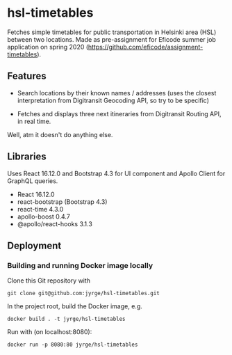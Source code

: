 # hsl-timetables

Fetches simple timetables for public transportation in Helsinki area (HSL) between two locations. Made as pre-assignment for Eficode summer job application on spring 2020 (https://github.com/eficode/assignment-timetables).

## Features

* Search locations by their known names / addresses (uses the closest interpretation from Digitransit Geocoding API, so try to be specific)

* Fetches and displays three next itineraries from Digitransit Routing API, in real time.

Well, atm it doesn't do anything else.

## Libraries

Uses React 16.12.0 and Bootstrap 4.3 for UI component and Apollo Client for GraphQL queries.

* React 16.12.0
* react-bootstrap (Bootstrap 4.3)
* react-time 4.3.0
* apollo-boost 0.4.7
* @apollo/react-hooks 3.1.3

## Deployment

### Building and running Docker image locally

Clone this Git repository with

`git clone git@github.com:jyrge/hsl-timetables.git`

In the project root, build the Docker image, e.g.

`docker build . -t jyrge/hsl-timetables`

Run with (on localhost:8080):

`docker run -p 8080:80 jyrge/hsl-timetables`
